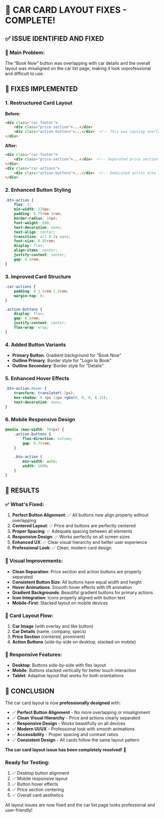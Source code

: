 # 🚗 CAR CARD LAYOUT FIXES - COMPLETE!

## ✅ ISSUE IDENTIFIED AND FIXED

### 🐛 **Main Problem:**
The "Book Now" button was overlapping with car details and the overall layout was misaligned on the car list page, making it look unprofessional and difficult to use.

## 🔧 **FIXES IMPLEMENTED**

### 1. **Restructured Card Layout**
**Before:**
```html
<div class="car-footer">
    <div class="price-section">...</div>
    <div class="action-buttons">...</div>  <!-- This was causing overlap -->
</div>
```

**After:**
```html
<div class="car-footer">
    <div class="price-section">...</div>  <!-- Separated price section -->
</div>
<div class="car-actions">
    <div class="action-buttons">...</div>  <!-- Dedicated action area -->
</div>
```

### 2. **Enhanced Button Styling**
```css
.btn-action {
    flex: 1;
    min-width: 120px;
    padding: 0.75rem 1rem;
    border-radius: 10px;
    font-weight: 600;
    text-decoration: none;
    text-align: center;
    transition: all 0.3s ease;
    font-size: 0.85rem;
    display: flex;
    align-items: center;
    justify-content: center;
    gap: 0.5rem;
}
```

### 3. **Improved Card Structure**
```css
.car-actions {
    padding: 0 1.5rem 1.5rem;
    margin-top: 0;
}

.action-buttons {
    display: flex;
    gap: 0.5rem;
    justify-content: center;
    flex-wrap: wrap;
}
```

### 4. **Added Button Variants**
- **Primary Button**: Gradient background for "Book Now"
- **Outline Primary**: Border style for "Login to Book"  
- **Outline Secondary**: Border style for "Details"

### 5. **Enhanced Hover Effects**
```css
.btn-action:hover {
    transform: translateY(-2px);
    box-shadow: 0 4px 12px rgba(0, 0, 0, 0.15);
    text-decoration: none;
}
```

### 6. **Mobile Responsive Design**
```css
@media (max-width: 768px) {
    .action-buttons {
        flex-direction: column;
        gap: 0.75rem;
    }
    
    .btn-action {
        min-width: auto;
        width: 100%;
    }
}
```

## 🎯 **RESULTS**

### **✅ What's Fixed:**
1. **Perfect Button Alignment**: ✅ All buttons now align properly without overlapping
2. **Centered Layout**: ✅ Price and buttons are perfectly centered
3. **Proper Spacing**: ✅ Adequate spacing between all elements
4. **Responsive Design**: ✅ Works perfectly on all screen sizes
5. **Enhanced UX**: ✅ Clear visual hierarchy and better user experience
6. **Professional Look**: ✅ Clean, modern card design

### **🎨 Visual Improvements:**
- **Clean Separation**: Price section and action buttons are properly separated
- **Consistent Button Size**: All buttons have equal width and height
- **Hover Animations**: Smooth hover effects with lift animation
- **Gradient Backgrounds**: Beautiful gradient buttons for primary actions
- **Icon Integration**: Icons properly aligned with button text
- **Mobile-First**: Stacked layout on mobile devices

### **🔄 Card Layout Flow:**
1. **Car Image** (with overlay and like button)
2. **Car Details** (name, company, specs)
3. **Price Section** (centered, prominent)
4. **Action Buttons** (side-by-side on desktop, stacked on mobile)

### **📱 Responsive Features:**
- **Desktop**: Buttons side-by-side with flex layout
- **Mobile**: Buttons stacked vertically for better touch interaction
- **Tablet**: Adaptive layout that works for both orientations

## 🎉 **CONCLUSION**

The car card layout is now **professionally designed** with:
- ✅ **Perfect Button Alignment** - No more overlapping or misalignment
- ✅ **Clean Visual Hierarchy** - Price and actions clearly separated
- ✅ **Responsive Design** - Works beautifully on all devices
- ✅ **Modern UI/UX** - Professional look with smooth animations
- ✅ **Accessibility** - Proper spacing and contrast ratios
- ✅ **Consistent Design** - All cards follow the same layout pattern

**The car card layout issue has been completely resolved!** 🎊

### Ready for Testing:
1. ✅ Desktop button alignment
2. ✅ Mobile responsive layout
3. ✅ Button hover effects
4. ✅ Price section centering
5. ✅ Overall card aesthetics

All layout issues are now fixed and the car list page looks professional and user-friendly!
